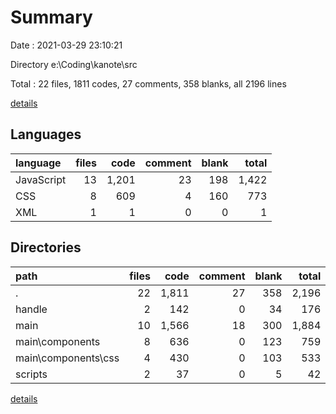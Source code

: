 # Summary

Date : 2021-03-29 23:10:21

Directory e:\Coding\kanote\src

Total : 22 files,  1811 codes, 27 comments, 358 blanks, all 2196 lines

[details](details.md)

## Languages
| language | files | code | comment | blank | total |
| :--- | ---: | ---: | ---: | ---: | ---: |
| JavaScript | 13 | 1,201 | 23 | 198 | 1,422 |
| CSS | 8 | 609 | 4 | 160 | 773 |
| XML | 1 | 1 | 0 | 0 | 1 |

## Directories
| path | files | code | comment | blank | total |
| :--- | ---: | ---: | ---: | ---: | ---: |
| . | 22 | 1,811 | 27 | 358 | 2,196 |
| handle | 2 | 142 | 0 | 34 | 176 |
| main | 10 | 1,566 | 18 | 300 | 1,884 |
| main\components | 8 | 636 | 0 | 123 | 759 |
| main\components\css | 4 | 430 | 0 | 103 | 533 |
| scripts | 2 | 37 | 0 | 5 | 42 |

[details](details.md)